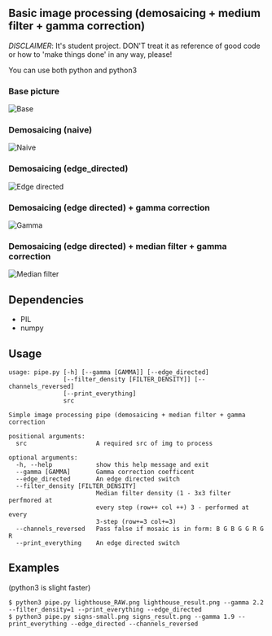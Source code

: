 ## Basic image processing (demosaicing + medium filter + gamma correction)
*DISCLAIMER*: It's student project. DON'T treat it as reference of good code or how to 'make things done' in any way, please!

You can use both python and python3

### Base picture
![Base](lighthouse_RAW.png)
### Demosaicing (naive)
![Naive](results/naive/result.png)
### Demosaicing (edge_directed)
![Edge directed](results/result.png)
### Demosaicing (edge directed) + gamma correction
![Gamma](results/result_corrected.png)
### Demosaicing (edge directed) + median filter + gamma correction
![Median filter](results/result_corrected_with_median_filter.png)

## Dependencies
- PIL
- numpy

## Usage
```
usage: pipe.py [-h] [--gamma [GAMMA]] [--edge_directed]
               [--filter_density [FILTER_DENSITY]] [--channels_reversed]
               [--print_everything]
               src

Simple image processing pipe (demosaicing + median filter + gamma correction

positional arguments:
  src                   A required src of img to process

optional arguments:
  -h, --help            show this help message and exit
  --gamma [GAMMA]       Gamma correction coefficent
  --edge_directed       An edge directed switch
  --filter_density [FILTER_DENSITY]
                        Median filter density (1 - 3x3 filter perfmored at
                        every step (row++ col ++) 3 - performed at every
                        3-step (row+=3 col+=3)
  --channels_reversed   Pass false if mosaic is in form: B G B G G R G R
  --print_everything    An edge directed switch

```

## Examples
(python3 is slight faster)
```
$ python3 pipe.py lighthouse_RAW.png lighthouse_result.png --gamma 2.2 --filter_density=1 --print_everything --edge_directed
$ python3 pipe.py signs-small.png signs_result.png --gamma 1.9 --print_everything --edge_directed --channels_reversed

```
